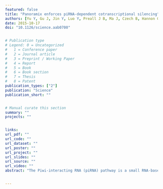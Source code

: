 ```yaml
---
featured: false
title: "Panoramix enforces piRNA-dependent cotranscriptional silencing"
authors: [Yu Y, Gu J, Jin Y, Luo Y, Preall J B, Ma J, Czech B, Hannon G J]
date: 2015-10-17
doi: "10.1126/science.aab0700"


# Publication type
# Legend: 0 = Uncategorized
#   1 = Conference paper
#   2 = Journal article
#   3 = Preprint / Working Paper
#   4 = Report
#   5 = Book
#   6 = Book section
#   7 = Thesis
#   8 = Patent
publication_types: ["2"]
publication: "Science"
publication_short: ""


# Manual curate this section
summary: ""
projects: ""


links:
url_pdf: ""
url_code: ""
url_dataset: ""
url_poster: ""
url_project: ""
url_slides: ""
url_source: ""
url_video: ""
abstract: "The Piwi-interacting RNA (piRNA) pathway is a small RNA-based innate immune system that defends germ cell genomes against transposons. In Drosophila ovaries, the nuclear Piwi protein is required for transcriptional silencing of transposons, though the precise mechanisms by which this occurs are unknown. Here we show that the CG9754 protein is a component of Piwi complexes that functions downstream of Piwi and its binding partner, Asterix, in transcriptional silencing. Enforced tethering of CG9754 to nascent messenger RNA transcripts causes cotranscriptional silencing of the source locus and the deposition of repressive chromatin marks. We have named CG9754 \"Panoramix,\" and we propose that this protein could act as an adaptor, scaffolding interactions between the piRNA pathway and the general silencing machinery that it recruits to enforce transcriptional repression."


---
```

